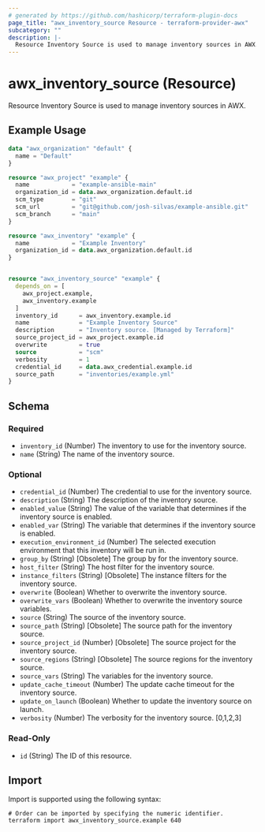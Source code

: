 ```yaml
---
# generated by https://github.com/hashicorp/terraform-plugin-docs
page_title: "awx_inventory_source Resource - terraform-provider-awx"
subcategory: ""
description: |-
  Resource Inventory Source is used to manage inventory sources in AWX.
---
```


# awx_inventory_source (Resource)

Resource Inventory Source is used to manage inventory sources in AWX.

## Example Usage

```terraform
data "awx_organization" "default" {
  name = "Default"
}

resource "awx_project" "example" {
  name            = "example-ansible-main"
  organization_id = data.awx_organization.default.id
  scm_type        = "git"
  scm_url         = "git@github.com/josh-silvas/example-ansible.git"
  scm_branch      = "main"
}

resource "awx_inventory" "example" {
  name            = "Example Inventory"
  organization_id = data.awx_organization.default.id
}


resource "awx_inventory_source" "example" {
  depends_on = [
    awx_project.example,
    awx_inventory.example
  ]
  inventory_id      = awx_inventory.example.id
  name              = "Example Inventory Source"
  description       = "Inventory source. [Managed by Terraform]"
  source_project_id = awx_project.example.id
  overwrite         = true
  source            = "scm"
  verbosity         = 1
  credential_id     = data.awx_credential.example.id
  source_path       = "inventories/example.yml"
}
```

<!-- schema generated by tfplugindocs -->
## Schema

### Required

- `inventory_id` (Number) The inventory to use for the inventory source.
- `name` (String) The name of the inventory source.

### Optional

- `credential_id` (Number) The credential to use for the inventory source.
- `description` (String) The description of the inventory source.
- `enabled_value` (String) The value of the variable that determines if the inventory source is enabled.
- `enabled_var` (String) The variable that determines if the inventory source is enabled.
- `execution_environment_id` (Number) The selected execution environment that this inventory will be run in.
- `group_by` (String) [Obsolete] The group by for the inventory source.
- `host_filter` (String) The host filter for the inventory source.
- `instance_filters` (String) [Obsolete] The instance filters for the inventory source.
- `overwrite` (Boolean) Whether to overwrite the inventory source.
- `overwrite_vars` (Boolean) Whether to overwrite the inventory source variables.
- `source` (String) The source of the inventory source.
- `source_path` (String) [Obsolete] The source path for the inventory source.
- `source_project_id` (Number) [Obsolete] The source project for the inventory source.
- `source_regions` (String) [Obsolete] The source regions for the inventory source.
- `source_vars` (String) The variables for the inventory source.
- `update_cache_timeout` (Number) The update cache timeout for the inventory source.
- `update_on_launch` (Boolean) Whether to update the inventory source on launch.
- `verbosity` (Number) The verbosity for the inventory source. [0,1,2,3]

### Read-Only

- `id` (String) The ID of this resource.

## Import

Import is supported using the following syntax:

```shell
# Order can be imported by specifying the numeric identifier.
terraform import awx_inventory_source.example 640
```
